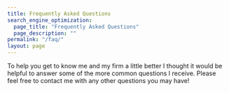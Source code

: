 ```yaml
---
title: Frequently Asked Questions
search_engine_optimization:
  page_title: "Frequently Asked Questions"
  page_description: ""
permalink: "/faq/"
layout: page
---
```

To help you get to know me and my firm a little better I thought it would be helpful to answer some of the more common questions I receive.  Please feel free to contact me with any other questions you may have!
